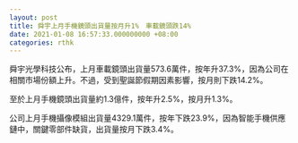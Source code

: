 ```yaml
---
layout: post
title: 舜宇上月手機鏡頭出貨量按月升1%　車載鏡頭跌14%
date: 2021-01-08 16:57:33.000000000 +08:00
categories: rthk
---
```


舜宇光學科技公布，上月車載鏡頭出貨量573.6萬件，按年升37.3%，因為公司在相關市場份額上升。不過，受到聖誕節假期因素影響，按月則下跌14.2%。

至於上月手機鏡頭出貨量約1.3億件，按年升2.5%，按月升1.3%。

公司上月手機攝像模組出貨量4329.1萬件，按年下跌23.9%，因為智能手機供應鏈中，關鍵零部件缺貨，出貨量按月下跌3.4%。
